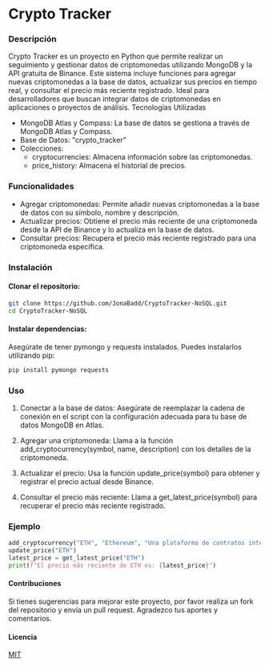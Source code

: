 # Crypto Tracker
### Descripción

Crypto Tracker es un proyecto en Python que permite realizar un seguimiento y gestionar datos de criptomonedas utilizando MongoDB y la API gratuita de Binance. Este sistema incluye funciones para agregar nuevas criptomonedas a la base de datos, actualizar sus precios en tiempo real, y consultar el precio más reciente registrado. Ideal para desarrolladores que buscan integrar datos de criptomonedas en aplicaciones o proyectos de análisis.
Tecnologías Utilizadas

- MongoDB Atlas y Compass: La base de datos se gestiona a través de MongoDB Atlas y Compass.
- Base de Datos: "crypto_tracker"
- Colecciones:
	- cryptocurrencies: Almacena información sobre las criptomonedas.
	- price_history: Almacena el historial de precios.

### Funcionalidades

- Agregar criptomonedas: Permite añadir nuevas criptomonedas a la base de datos con su símbolo, nombre y descripción.
- Actualizar precios: Obtiene el precio más reciente de una criptomoneda desde la API de Binance y lo actualiza en la base de datos.
- Consultar precios: Recupera el precio más reciente registrado para una criptomoneda específica.

### Instalación

#### Clonar el repositorio:
```bash
git clone https://github.com/JonaBadd/CryptoTracker-NoSQL.git
cd CryptoTracker-NoSQL
```

#### Instalar dependencias:
Asegúrate de tener pymongo y requests instalados. Puedes instalarlos utilizando pip:

```bash
pip install pymongo requests
```

### Uso

1.   Conectar a la base de datos:
	Asegúrate de reemplazar la cadena de conexión en el script con la configuración adecuada para tu base de datos MongoDB en Atlas.

4. Agregar una criptomoneda:
	Llama a la función add_cryptocurrency(symbol, name, description) con los detalles de la criptomoneda.

7. Actualizar el precio:
	Usa la función update_price(symbol) para obtener y registrar el precio actual desde Binance.

10. Consultar el precio más reciente:
	Llama a get_latest_price(symbol) para recuperar el precio más reciente registrado.

### Ejemplo

```python
add_cryptocurrency("ETH", "Ethereum", "Una plataforma de contratos inteligentes.")
update_price("ETH")
latest_price = get_latest_price("ETH")
print(f"El precio más reciente de ETH es: {latest_price}")
```

#### Contribuciones

Si tienes sugerencias para mejorar este proyecto, por favor realiza un fork del repositorio y envía un pull request. Agradezco tus aportes y comentarios.

#### Licencia
[MIT](https://choosealicense.com/licenses/mit/)
